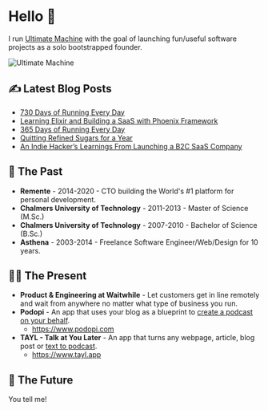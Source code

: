 # Hello 👻

I run [Ultimate Machine](https://ultimatemachine.se/) with the goal of launching fun/useful software projects as a solo bootstrapped founder.

![Ultimate Machine](https://pbs.twimg.com/profile_banners/14389639/1630577326/1500x500)

## ✍️ Latest Blog Posts
<!-- BLOG-POST-LIST:START -->
- [730 Days of Running Every Day](https://ultimatemachine.se/articles/730-days-of-running-every-day/)
- [Learning Elixir and Building a SaaS with Phoenix Framework](https://ultimatemachine.se/articles/learning-elixir-and-building-a-saas-with-phoenix-framework/)
- [365 Days of Running Every Day](https://ultimatemachine.se/articles/365-days-of-running-every-day/)
- [Quitting Refined Sugars for a Year](https://ultimatemachine.se/articles/quitting-refined-sugars-for-a-year/)
- [An Indie Hacker’s Learnings From Launching a B2C SaaS Company](https://ultimatemachine.se/articles/an-indie-hackers-learnings-from-launching-a-b2c-saas-company/)
<!-- BLOG-POST-LIST:END -->

## 🙏 The Past

- **Remente** - 2014-2020 - CTO building the World's #1 platform for personal development.
- **Chalmers University of Technology** - 2011-2013 - Master of Science (M.Sc.)
- **Chalmers University of Technology** - 2007-2010 - Bachelor of Science (B.Sc.)
- **Asthena** - 2003-2014 - Freelance Software Engineer/Web/Design for 10 years.

## 🧑‍💻 The Present

- **Product & Engineering at Waitwhile** - Let customers get in line remotely and wait from anywhere no matter what type of business you run.
- **Podopi** - An app that uses your blog as a blueprint to [create a podcast on your behalf](https://www.podopi.com).
  - https://www.podopi.com
- **TAYL - Talk at You Later** - An app that turns any webpage, article, blog post or [text to podcast](https://www.tayl.app).
  - https://www.tayl.app

## 🚀 The Future

You tell me!
